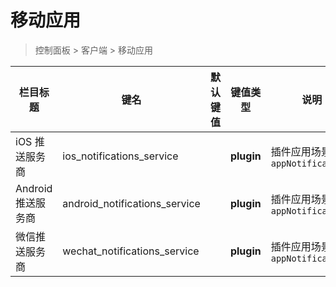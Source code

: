 # 移动应用

> 控制面板 > 客户端 > 移动应用

| 栏目标题 | 键名 | 默认键值 | 键值类型 | 说明 |
| --- | --- | --- | --- | --- |
| iOS 推送服务商 | ios_notifications_service |  | **plugin** | 插件应用场景参数 `appNotifications` |
| Android 推送服务商 | android_notifications_service |  | **plugin** | 插件应用场景参数 `appNotifications` |
| 微信推送服务商 | wechat_notifications_service |  | **plugin** | 插件应用场景参数 `appNotifications` |
